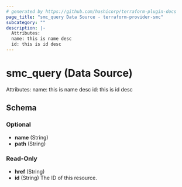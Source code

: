 ```yaml
---
# generated by https://github.com/hashicorp/terraform-plugin-docs
page_title: "smc_query Data Source - terraform-provider-smc"
subcategory: ""
description: |-
  Attributes:
  name: this is name desc
  id: this is id desc
---
```


# smc_query (Data Source)

Attributes:
name: this is name desc
id: this is id desc



<!-- schema generated by tfplugindocs -->
## Schema

### Optional

- **name** (String)
- **path** (String)

### Read-Only

- **href** (String)
- **id** (String) The ID of this resource.


